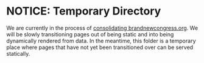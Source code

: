 # NOTICE: Temporary Directory

We are currently in the process of [consolidating brandnewcongress.org](https://github.com/BrandNewCongress/website/issues/1).
We will be slowly transitioning pages out of being static and into being dynamically rendered from data.
In the meantime, this folder is a temporary place where pages that have not yet been transitioned over can be served
statically.
